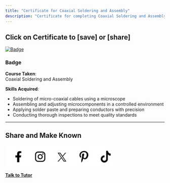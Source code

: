 ```yaml
---
title: "Certificate for Coaxial Soldering and Assembly"
description: "Certificate for completing Coaxial Soldering and Assembly course with acquired skills."
---
```


## Click on Certificate to [save] or [share] ##
[![Badge](https://api.badgr.io/public/assertions/uZ3aBtXORcaPIz3Hz_D2rQ/image)](https://api.badgr.io/public/assertions/uZ3aBtXORcaPIz3Hz_D2rQ)

### Badge
**Course Taken**:  
Coaxial Soldering and Assembly

**Skills Acquired**:

- Soldering of micro-coaxial cables using a microscope
- Assembling and adjusting microcomponents in a controlled environment
- Applying solder paste and preparing conductors with precision
- Conducting thorough inspections to meet quality standards

---

## Share and Make Known ##
![Key Visual](../../static/img/social_media_share.png)

[**Talk to Tutor**](#)
